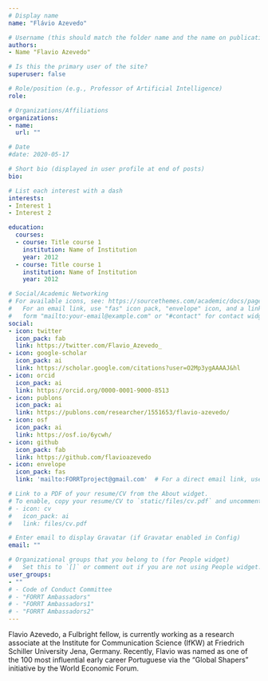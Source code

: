 ```yaml
---
# Display name
name: "Flávio Azevedo"

# Username (this should match the folder name and the name on publications)
authors:
- Name "Flavio Azevedo"

# Is this the primary user of the site?
superuser: false

# Role/position (e.g., Professor of Artificial Intelligence)
role: 

# Organizations/Affiliations
organizations:
- name: 
  url: ""

# Date
#date: 2020-05-17

# Short bio (displayed in user profile at end of posts)
bio: 

# List each interest with a dash
interests:
- Interest 1
- Interest 2

education:
  courses:
  - course: Title course 1
    institution: Name of Institution
    year: 2012
  - course: Title course 1
    institution: Name of Institution
    year: 2012

# Social/Academic Networking
# For available icons, see: https://sourcethemes.com/academic/docs/page-builder/#icons
#   For an email link, use "fas" icon pack, "envelope" icon, and a link in the
#   form "mailto:your-email@example.com" or "#contact" for contact widget.
social:
- icon: twitter
  icon_pack: fab
  link: https://twitter.com/Flavio_Azevedo_
- icon: google-scholar
  icon_pack: ai
  link: https://scholar.google.com/citations?user=O2Mp3ygAAAAJ&hl
- icon: orcid
  icon_pack: ai
  link: https://orcid.org/0000-0001-9000-8513
- icon: publons
  icon_pack: ai
  link: https://publons.com/researcher/1551653/flavio-azevedo/
- icon: osf
  icon_pack: ai
  link: https://osf.io/6ycwh/
- icon: github
  icon_pack: fab
  link: https://github.com/flavioazevedo
- icon: envelope
  icon_pack: fas
  link: 'mailto:FORRTproject@gmail.com'  # For a direct email link, use "mailto:test@example.org".

# Link to a PDF of your resume/CV from the About widget.
# To enable, copy your resume/CV to `static/files/cv.pdf` and uncomment the lines below.
# - icon: cv
#   icon_pack: ai
#   link: files/cv.pdf

# Enter email to display Gravatar (if Gravatar enabled in Config)
email: ""

# Organizational groups that you belong to (for People widget)
#   Set this to `[]` or comment out if you are not using People widget.
user_groups:
- ""
# - Code of Conduct Committee
# - "FORRT Ambassadors" 
# - "FORRT Ambassadors1" 
# - "FORRT Ambassadors2" 
---
```


Flavio Azevedo, a Fulbright fellow, is currently working as a research associate at the Institute for Communication Science (IfKW) at Friedrich Schiller University Jena, Germany. Recently, Flavio was named as one of the 100 most influential early career Portuguese via the “Global Shapers” initiative by the World Economic Forum.
